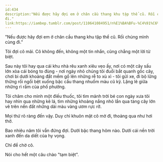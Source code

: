 ```yaml
---
id:434
description:"Nếu được hãy đợi em ở chân cầu thang khu tập thể cũ. Rồi chúng mình cùng
đi."
link:https://iambep.tumblr.com/post/110641084951/n%E1%BA%BFu-%C4%91%C6%B0%E1%BB%A3c-h%C3%A3y-%C4%91%E1%BB%A3i-em-%E1%BB%9F-ch%C3%A2n-c%E1%BA%A7u-thang-khu-t%E1%BA%ADp-th%E1%BB%83
---
```


"Nếu được hãy đợi em ở chân cầu thang khu tập thể cũ. Rồi chúng mình cùng
đi."

Tôi đợi cô mãi. Cô không đến, không một tin nhắn, cũng chẳng một lời từ
biệt.

Sau này tôi hay qua cái khu nhà rêu xanh xiêu vẹo ấy, nơi có một cây sấu
lớn xòa cái bóng to đùng - nơi ngày nhỏ chúng tôi đuổi bắt quanh gốc cây,
chơi bi dưới khoảng đất mềm gồ lên những rễ to xù xì - tôi gửi xe, đi bộ
lững thững rồi ngồi bệt xuống bậc cầu thang nhuốm màu cũ kỹ. Lặng lẽ giữa
những rì rầm của phố phường.

Tôi châm cho mình một điếu thuốc, tôi tìm mảnh trời bé con ngày xưa tôi
hay nhìn qua những kẽ lá, tìm những khoảng nắng nhỏ lẩn qua tàng cây lớn
vẽ trên nền đất những dải màu vàng ươm rực rỡ.

Mọi thứ rõ ràng đến vậy. Duy chỉ khuôn mặt cô mờ đi, thoảng qua như hơi
thở.

Bao nhiêu năm tôi vẫn đứng đợi. Dưới bậc thang hôm nào. Dưới cái nền trời
xanh đến da diết của hy vọng.

Chỉ để chờ cô.

Nói cho hết một câu chào "tạm biệt".